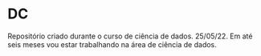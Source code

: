 # DC
Repositório criado durante o curso de ciência de dados. 25/05/22.
Em até seis meses vou estar trabalhando na área de ciência de dados.
